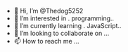 - 👋 Hi, I’m @Thedog5252
- 👀 I’m interested in . programming..
- 🌱 I’m currently learning . JavaScript..
- 💞️ I’m looking to collaborate on ...
- 📫 How to reach me ...

<!---
Thedog5252/Thedog5252 is a ✨ special ✨ repository because its `README.md` (this file) appears on your GitHub profile.
You can click the Preview link to take a look at your changes.
--->
